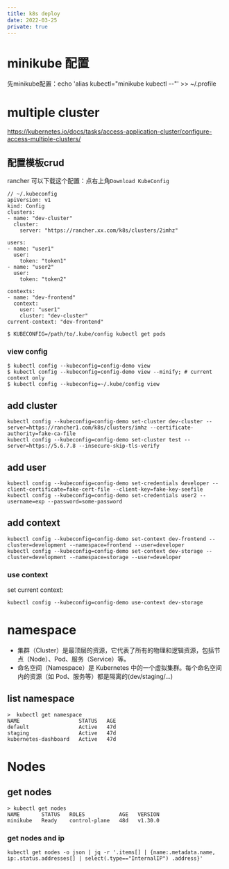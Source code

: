 ```yaml
---
title: k8s deploy
date: 2022-03-25
private: true
---
```

# minikube 配置
先minikube配置：echo 'alias kubectl="minikube kubectl --"' >> ~/.profile

# multiple cluster
https://kubernetes.io/docs/tasks/access-application-cluster/configure-access-multiple-clusters/
## 配置模板crud
rancher 可以下载这个配置：点右上角`Download KubeConfig`

    // ~/.kubeconfig
    apiVersion: v1
    kind: Config
    clusters:
    - name: "dev-cluster"
      cluster:
        server: "https://rancher.xx.com/k8s/clusters/2imhz"

    users:
    - name: "user1"
      user:
        token: "token1"
    - name: "user2"
      user:
        token: "token2"

    contexts:
    - name: "dev-frontend"
      context:
        user: "user1"
        cluster: "dev-cluster"
    current-context: "dev-frontend"

    $ KUBECONFIG=/path/to/.kube/config kubectl get pods

### view config
    $ kubectl config --kubeconfig=config-demo view
    $ kubectl config --kubeconfig=config-demo view --minify; # current context only
    $ kubectl config --kubeconfig=~/.kube/config view


## add cluster
    kubectl config --kubeconfig=config-demo set-cluster dev-cluster --server=https://rancher1.com/k8s/clusters/imhz --certificate-authority=fake-ca-file
    kubectl config --kubeconfig=config-demo set-cluster test --server=https://5.6.7.8 --insecure-skip-tls-verify

## add user
    kubectl config --kubeconfig=config-demo set-credentials developer --client-certificate=fake-cert-file --client-key=fake-key-seefile
    kubectl config --kubeconfig=config-demo set-credentials user2 --username=exp --password=some-password

## add context
    kubectl config --kubeconfig=config-demo set-context dev-frontend --cluster=development --namespace=frontend --user=developer
    kubectl config --kubeconfig=config-demo set-context dev-storage --cluster=development --namespace=storage --user=developer

### use context
set current context:

    kubectl config --kubeconfig=config-demo use-context dev-storage

# namespace
- 集群（Cluster）是最顶层的资源，它代表了所有的物理和逻辑资源，包括节点（Node）、Pod、服务（Service）等。
- 命名空间（Namespace）是 Kubernetes 中的一个虚拟集群。每个命名空间内的资源（如 Pod、服务等）都是隔离的(dev/staging/...)

## list namespace

    >  kubectl get namespace
    NAME                   STATUS   AGE
    default                Active   47d
    staging                Active   47d
    kubernetes-dashboard   Active   47d

# Nodes
## get nodes
    > kubectl get nodes
    NAME       STATUS   ROLES           AGE   VERSION
    minikube   Ready    control-plane   48d   v1.30.0

### get nodes and ip
    kubectl get nodes -o json | jq -r '.items[] | {name:.metadata.name, ip:.status.addresses[] | select(.type=="InternalIP") .address}'
